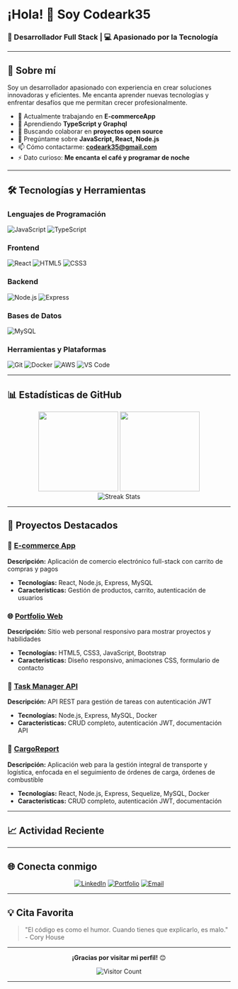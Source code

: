 # ¡Hola! 👋 Soy Codeark35

### 🚀 Desarrollador Full Stack | 💻 Apasionado por la Tecnología

---

## 🌟 Sobre mí

Soy un desarrollador apasionado con experiencia en crear soluciones innovadoras y eficientes. Me encanta aprender nuevas tecnologías y enfrentar desafíos que me permitan crecer profesionalmente.

- 🔭 Actualmente trabajando en **E-commerceApp**
- 🌱 Aprendiendo **TypeScript y Graphql**
- 👯 Buscando colaborar en **proyectos open source**
- 💬 Pregúntame sobre **JavaScript, React, Node.js**
- 📫 Cómo contactarme: **codeark35@gmail.com**
- ⚡ Dato curioso: **Me encanta el café y programar de noche**

---

## 🛠️ Tecnologías y Herramientas

### Lenguajes de Programación
![JavaScript](https://img.shields.io/badge/-JavaScript-F7DF1E?style=flat-square&logo=javascript&logoColor=black)
![TypeScript](https://img.shields.io/badge/-TypeScript-3178C6?style=flat-square&logo=typescript&logoColor=white)

### Frontend
![React](https://img.shields.io/badge/-React-61DAFB?style=flat-square&logo=react&logoColor=black)
![HTML5](https://img.shields.io/badge/-HTML5-E34F26?style=flat-square&logo=html5&logoColor=white)
![CSS3](https://img.shields.io/badge/-CSS3-1572B6?style=flat-square&logo=css3&logoColor=white)


### Backend
![Node.js](https://img.shields.io/badge/-Node.js-339933?style=flat-square&logo=node.js&logoColor=white)
![Express](https://img.shields.io/badge/-Express-000000?style=flat-square&logo=express&logoColor=white)


### Bases de Datos

![MySQL](https://img.shields.io/badge/-MySQL-4479A1?style=flat-square&logo=mysql&logoColor=white)

### Herramientas y Plataformas
![Git](https://img.shields.io/badge/-Git-F05032?style=flat-square&logo=git&logoColor=white)
![Docker](https://img.shields.io/badge/-Docker-2496ED?style=flat-square&logo=docker&logoColor=white)
![AWS](https://img.shields.io/badge/-AWS-232F3E?style=flat-square&logo=amazon-aws&logoColor=white)
![VS Code](https://img.shields.io/badge/-VS%20Code-007ACC?style=flat-square&logo=visual-studio-code&logoColor=white)

---

## 📊 Estadísticas de GitHub

<div align="center">
  <img height="180em" src="https://github-readme-stats.vercel.app/api?username=Codeark35&show_icons=true&theme=radical&include_all_commits=true&count_private=true"/>
  <img height="180em" src="https://github-readme-stats.vercel.app/api/top-langs/?username=Codeark35&layout=compact&langs_count=7&theme=radical"/>
</div>

<div align="center">
  <img src="https://github-readme-streak-stats.herokuapp.com/?user=Codeark35&theme=radical" alt="Streak Stats"/>
</div>

---

## 🎯 Proyectos Destacados

### 🛒 [E-commerce App](https://github.com/Codeark35/E-commerceApp)
**Descripción:** Aplicación de comercio electrónico full-stack con carrito de compras y pagos
- **Tecnologías:** React, Node.js, Express, MySQL
- **Características:** Gestión de productos, carrito, autenticación de usuarios

### 🌐 [Portfolio Web](https://github.com/Codeark35/portfolio)
**Descripción:** Sitio web personal responsivo para mostrar proyectos y habilidades
- **Tecnologías:** HTML5, CSS3, JavaScript, Bootstrap
- **Características:** Diseño responsivo, animaciones CSS, formulario de contacto

### 🎯 [Task Manager API](https://github.com/Codeark35/task-manager-api)
**Descripción:** API REST para gestión de tareas con autenticación JWT
- **Tecnologías:** Node.js, Express, MySQL, Docker
- **Características:** CRUD completo, autenticación JWT, documentación API

### 🎯 [CargoReport](https://cargoreport.up.railway.app/dashboard)
**Descripción:** Aplicación web para la gestión integral de transporte y logística, enfocada en el seguimiento de órdenes de carga, órdenes de combustible
- **Tecnologías:** React, Node.js, Express, Sequelize, MySQL, Docker
- **Características:** CRUD completo, autenticación JWT, documentación 

---

## 📈 Actividad Reciente

<!--START_SECTION:activity-->
<!--END_SECTION:activity-->

---

## 🌐 Conecta conmigo

<div align="center">
  
[![LinkedIn](https://img.shields.io/badge/-LinkedIn-0077B5?style=for-the-badge&logo=linkedin&logoColor=white)](https://linkedin.com/in/tu-perfil)
[![Portfolio](https://img.shields.io/badge/-Portfolio-000000?style=for-the-badge&logo=vercel&logoColor=white)](https://tu-portfolio.com)
[![Email](https://img.shields.io/badge/-Email-D14836?style=for-the-badge&logo=gmail&logoColor=white)](mailto:codeark35@gmail.com)

</div>

---

## 💡 Cita Favorita

> "El código es como el humor. Cuando tienes que explicarlo, es malo." - Cory House

---

<div align="center">
  
**¡Gracias por visitar mi perfil!** 😊

![Visitor Count](https://profile-counter.glitch.me/Codeark35/count.svg)

</div>

---

